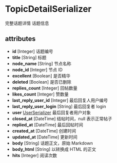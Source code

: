 # TopicDetailSerializer

完整话题详情 话题信息

## attributes

* **id** [Integer] 话题编号
* **title** [String] 标题
* **node_name** [String] 节点名称
* **node_id** [Integer] 节点 ID
* **excellent** [Boolean] 是否精华
* **deleted** [Boolean] 是否已删除
* **replies_count** [Integer] 回帖数量
* **likes_count** [Integer] 赞数量
* **last_reply_user_id** [Integer] 最后回复人用户编号
* **last_reply_user_login** [String] 最后回复者 login
* **user** [UserSerializer](UserSerializer) 最后回复者用户对象
* **closed_at** [DateTime] 结帖时间，null 表示正常帖子
* **replied_at** [DateTime] 最后回帖时间
* **created_at** [DateTime] 创建时间
* **updated_at** [DateTime] 更新时间
* **body** [String] 话题正文，原始 Markdown
* **body_html** [String] 以转换成 HTML 的正文
* **hits** [Integer] 阅读次数




